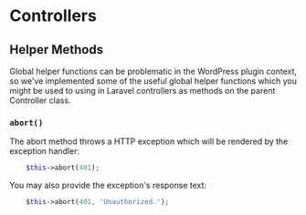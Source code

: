 # Controllers

## Helper Methods

Global helper functions can be problematic in the WordPress plugin context, so we've implemented some of the useful global 
helper functions which you might be used to using in Laravel controllers as methods on the parent Controller class.

### `abort()`

The abort method throws a HTTP exception which will be rendered by the exception handler:

```php
    $this->abort(401);
```

You may also provide the exception's response text:
    
```php
    $this->abort(401, 'Unauthorized.');
```

